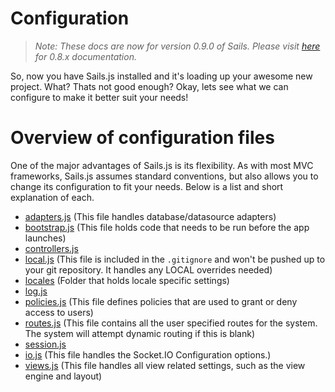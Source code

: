 # Configuration
> _Note: These docs are now for version 0.9.0 of Sails.  Please visit [here](http://08x.sailsjs.org) for 0.8.x documentation._

So, now you have Sails.js installed and it's loading up your awesome new project.  What? Thats not good enough? Okay, lets see what we can configure to make it better suit your needs!

# Overview of configuration files
One of the major advantages of Sails.js is its flexibility.  As with most MVC frameworks, Sails.js assumes standard conventions, but also allows you to change its configuration to fit your needs.  Below is a list and short explanation of each.

* <a href="https://github.com/balderdashy/sails-wiki/blob/0.9/config.adapters.md">adapters.js</a>         (This file handles database/datasource adapters)
* <a href="https://github.com/balderdashy/sails-wiki/blob/0.9/config.bootstrap.md">bootstrap.js</a>       (This file holds code that needs to be run before the app launches)
* <a href="https://github.com/balderdashy/sails-wiki/blob/0.9/config.controllers.md">controllers.js</a>
* <a href="https://github.com/balderdashy/sails-wiki/blob/0.9/config.local.md">local.js</a>               (This file is included in the `.gitignore` and won't be pushed up to your git repository.  It handles any LOCAL overrides needed)
* <a href="https://github.com/balderdashy/sails-wiki/blob/0.9/config.locales.md">locales</a>          (Folder that holds locale specific settings)
* <a href="https://github.com/balderdashy/sails-wiki/blob/0.9/config.log.md">log.js</a>
* <a href="https://github.com/balderdashy/sails-wiki/blob/0.9/config.policies.md">policies.js</a>         (This file defines policies that are used to grant or deny access to users)
* <a href="https://github.com/balderdashy/sails-wiki/blob/0.9/config.routes.md">routes.js</a>             (This file contains all the user specified routes for the system.  The system will attempt dynamic routing if this is blank)
* <a href="https://github.com/balderdashy/sails-wiki/blob/0.9/config.session.md">session.js</a>
* <a href="https://github.com/balderdashy/sails-wiki/blob/0.9/config.sockets.md">io.js</a>                     (This file handles the Socket.IO Configuration options.)
* <a href="https://github.com/balderdashy/sails-wiki/blob/0.9/config.views.md">views.js</a>               (This file handles all view related settings, such as the view engine and layout)
